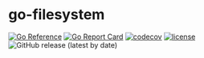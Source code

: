 # go-filesystem

[![Go Reference](https://pkg.go.dev/badge/github.com/eleven26/go-filesystem.svg)](https://pkg.go.dev/github.com/eleven26/go-filesystem)
[![Go Report Card](https://goreportcard.com/badge/github.com/eleven26/go-filesystem)](https://goreportcard.com/report/github.com/eleven26/go-filesystem)
[![codecov](https://codecov.io/gh/eleven26/go-filesystem/branch/main/graph/badge.svg?token=enN3MsR6Ed)](https://codecov.io/gh/eleven26/go-filesystem)
[![license](https://img.shields.io/github/license/eleven26/go-filesystem)](https://img.shields.io/github/license/eleven26/go-filesystem)
![GitHub release (latest by date)](https://img.shields.io/github/v/release/eleven26/go-filesystem)